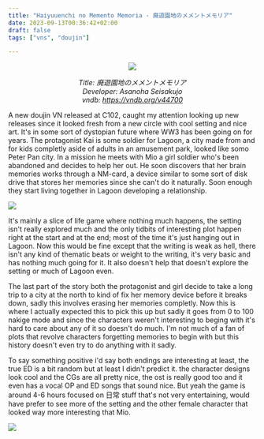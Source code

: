 ```yaml
---
title: "Haiyuuenchi no Memento Memoria - 廃遊園地のメメントメモリア"
date: 2023-09-13T00:36:42+02:00
draft: false
tags: ["vns", "doujin"]

---
```


<center>

![](/images/memento_memoria/0.png)

*Title: 廃遊園地のメメントメモリア<br/>
Developer: Asanoha Seisakujo<br/>
vndb: https://vndb.org/v44700*

</center>

A new doujin VN released at C102, caught my attention looking up new releases since it looked fresh from a new circle with cool setting and nice art.
It's in some sort of dystopian future where WW3 has been going on for years. The protagonist Kai is some soldier for Lagoon, a city made from and for kids completly aside of adults in an amusement park, looked like somo Peter Pan city.
In a mission he meets with Mio a girl soldier who's been abandoned and decides to help her out. He soon discovers that her brain memories works through a NM-card, a device similar to some sort of disk drive that stores her memories since she can't do it naturally. Soon enough they start living together in Lagoon developing a relationship.

<!--more-->

![](/images/memento_memoria/1.png)

It's mainly a slice of life game where nothing much happens, the setting isn't really explored much and the only tidbits of interesting plot happen right at the start and at the end; most of the time it's just hanging out in Lagoon. Now this would be fine except that the writing is weak as hell, there isn't any kind of thematic beats or weight to the writing, it's very basic and has nothing much going for it. It also doesn't help that doesn't explore the setting or much of Lagoon even.

The last part of the story both the protagonist and girl decide to take a long trip to a city at the north to kind of fix her memory device before it breaks down, sadly this involves erasing her memories completly. Now this is where I actually expected this to pick this up but sadly it goes from 0 to 100 nakige mode and since the characters weren't interesting to beging with it's hard to care about any of it so doesn't do much. I'm not much of a fan of plots that revolve characters forgetting memories to begin with but this history doesn't even try to do anything with it sadly.

To say something positive i'd say both endings are interesting at least, the true ED is a bit random but at least I didn't predict it. the character designs look cool and the CGs are all pretty nice, the ost is really good too and it even has a vocal OP and ED songs that sound nice. But yeah the game is around 4-6 hours focused on 日常 stuff that's not very entertaining, would have prefer to see more of the setting and the other female character that looked way more interesting that Mio.

![](/images/memento_memoria/2.png)

